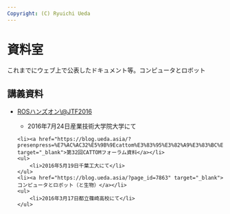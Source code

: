 ```yaml
---
Copyright: (C) Ryuichi Ueda
---
```



# 資料室
これまでにウェブ上で公表したドキュメント等。コンピュータとロボット


<h2>講義資料</h2>

<ul>
	<li><a href="https://blog.ueda.asia/?presenpress=jtf2016%e6%89%8b%e9%a0%86%e3%83%a1%e3%83%a2">ROSハンズオン\@JTF2016</a></li>
	<ul>
		<li>2016年7月24日産業技術大学院大学にて</li>
	</ul>

	<li><a href="https://blog.ueda.asia/?presenpress=%E7%AC%AC32%E5%9B%9Ecattom%E3%83%95%E3%82%A9%E3%83%BC%E3%83%A9%E3%83%A0#/" target="_blank">第32回CATTOMフォーラム資料</a></li>
	<ul>
		<li>2016年5月19日千葉工大にて</li>
	</ul>
	<li><a href="https://blog.ueda.asia/?page_id=7863" target="_blank">コンピュータとロボット（と生物）</a></li>
	<ul>
		<li>2016年3月17日都立篠崎高校にて</li>
	</ul>
</ul>

